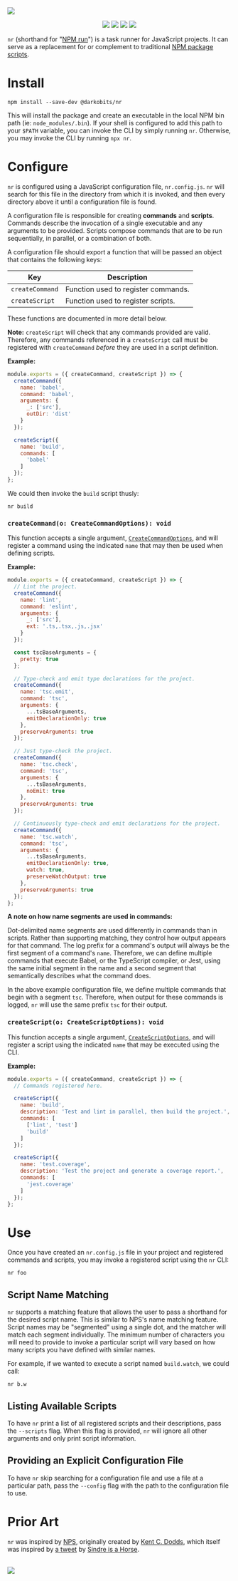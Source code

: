 <a href="#top" id="top">
  <img src="https://user-images.githubusercontent.com/441546/125690793-94572887-8b20-4914-aa53-68fe60d89b9a.png" style="max-width: 100%;">
</a>
<p align="center">
  <a href="https://www.npmjs.com/package/@darkobits/nr"><img src="https://img.shields.io/npm/v/@darkobits/nr.svg?style=flat-square"></a>
  <a href="https://github.com/darkobits/nr/actions?query=workflow%3ACI"><img src="https://img.shields.io/github/workflow/status/darkobits/nr/CI/master?style=flat-square"></a>
  <a href="https://depfu.com/github/darkobits/nr"><img src="https://img.shields.io/depfu/darkobits/nr?style=flat-square"></a>
  <a href="https://conventionalcommits.org"><img src="https://img.shields.io/static/v1?label=commits&message=conventional&style=flat-square&color=398AFB"></a>
</p>

`nr` (shorthand for "[NPM run](https://docs.npmjs.com/cli/v7/commands/npm-run-script)") is a task runner for JavaScript projects. It can serve as a replacement for or complement to
traditional [NPM package scripts](https://docs.npmjs.com/cli/v7/using-npm/scripts).

# Install

```
npm install --save-dev @darkobits/nr
```

This will install the package and create an executable in the local NPM bin path (ie:
`node_modules/.bin`). If your shell is configured to add this path to your `$PATH` variable, you can
invoke the CLI by simply running `nr`. Otherwise, you may invoke the CLI by running `npx nr`.

# Configure

`nr` is configured using a JavaScript configuration file, `nr.config.js`. `nr` will search for this file
in the directory from which it is invoked, and then every directory above it until a configuration file
is found.

A configuration file is responsible for creating **commands** and **scripts**. Commands describe the
invocation of a single executable and any arguments to be provided. Scripts compose commands that are to
be run sequentially, in parallel, or a combination of both.

A configuration file should export a function that will be passed an object that contains the following
keys:

| Key             | Description                        |
|-----------------|------------------------------------|
| `createCommand` | Function used to register commands.|
| `createScript`  | Function used to register scripts. |

These functions are documented in more detail below.

**Note:** `createScript` will check that any commands provided are valid. Therefore, any commands
referenced in a `createScript` call must be registered with `createCommand` _before_ they are used in
a script definition.

**Example:**

```js
module.exports = ({ createCommand, createScript }) => {
  createCommand({
    name: 'babel',
    command: 'babel',
    arguments: {
      _: ['src'],
      outDir: 'dist'
    }
  });

  createScript({
    name: 'build',
    commands: [
      'babel'
    ]
  });
};
```

We could then invoke the `build` script thusly:

```
nr build
```

### `createCommand(o: CreateCommandOptions): void`

This function accepts a single argument, [`CreateCommandOptions`](src/etc/types.ts#L13), and will
register a command using the indicated `name` that may then be used when defining scripts.

**Example:**

```js
module.exports = ({ createCommand, createScript }) => {
  // Lint the project.
  createCommand({
    name: 'lint',
    command: 'eslint',
    arguments: {
      _: ['src'],
      ext: '.ts,.tsx,.js,.jsx'
    }
  });

  const tscBaseArguments = {
    pretty: true
  };

  // Type-check and emit type declarations for the project.
  createCommand({
    name: 'tsc.emit',
    command: 'tsc',
    arguments: {
      ...tsBaseArguments,
      emitDeclarationOnly: true
    },
    preserveArguments: true
  });

  // Just type-check the project.
  createCommand({
    name: 'tsc.check',
    command: 'tsc',
    arguments: {
      ...tsBaseArguments,
      noEmit: true
    },
    preserveArguments: true
  });

  // Continuously type-check and emit declarations for the project.
  createCommand({
    name: 'tsc.watch',
    command: 'tsc',
    arguments: {
      ...tsBaseArguments,
      emitDeclarationOnly: true,
      watch: true,
      preserveWatchOutput: true
    },
    preserveArguments: true
  });
};
```

**A note on how name segments are used in commands:**

Dot-delimited name segments are used differently in commands than in scripts. Rather than supporting
matching, they control how output appears for that command. The log prefix for a command's output will
always be the first segment of a command's `name`. Therefore, we can define multiple commands that
execute Babel, or the TypeScript compiler, or Jest, using the same initial segment in the name and a
second segment that semantically describes what the command does.

In the above example configuration file, we define multiple commands that begin with a segment `tsc`.
Therefore, when output for these commands is logged, `nr` will use the same prefix `tsc` for their
output.

### `createScript(o: CreateScriptOptions): void`

This function accepts a single argument, [`CreateScriptOptions`](src/etc/types.ts#L63), and will
register a script using the indicated `name` that may be executed using the CLI.

**Example:**

```js
module.exports = ({ createCommand, createScript }) => {
  // Commands registered here.

  createScript({
    name: 'build',
    description: 'Test and lint in parallel, then build the project.',
    commands: [
      ['lint', 'test']
      'build'
    ]
  });

  createScript({
    name: 'test.coverage',
    description: 'Test the project and generate a coverage report.',
    commands: [
      'jest.coverage'
    ]
  });
};
```

# Use

Once you have created an `nr.config.js` file in your project and registered commands and scripts, you
may invoke a registered script using the `nr` CLI:

```
nr foo
```

## Script Name Matching

`nr` supports a matching feature that allows the user to pass a shorthand for the desired script name.
This is similar to NPS's name matching feature. Script names may be "segmented" using a single dot, and
the matcher will match each segment individually. The minimum number of characters you will need to
provide to invoke a particular script will vary based on how many scripts you have defined with similar
names.

For example, if we wanted to execute a script named `build.watch`, we could call:

```
nr b.w
```

## Listing Available Scripts

To have `nr` print a list of all registered scripts and their descriptions, pass the `--scripts` flag.
When this flag is provided, `nr` will ignore all other arguments and only print script information.

## Providing an Explicit Configuration File

To have `nr` skip searching for a configuration file and use a file at a particular path, pass the
`--config` flag with the path to the configuration file to use.

# Prior Art

`nr` was inspired by [NPS](https://github.com/sezna/nps), originally created by [Kent C. Dodds](https://kentcdodds.com/),
which itself was inspired by [a tweet](https://twitter.com/sindresorhus/status/724259780676575232) by
[Sindre is a Horse](https://sindresorhus.com/).

<br />
<a href="#top">
  <img src="https://user-images.githubusercontent.com/441546/102322726-5e6d4200-3f34-11eb-89f2-c31624ab7488.png" style="max-width: 100%;">
</a>
